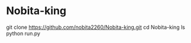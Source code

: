 # Nobita-king 
git clone https://github.com/nobita2260/Nobita-king.git
cd Nobita-king
ls
python run.py
